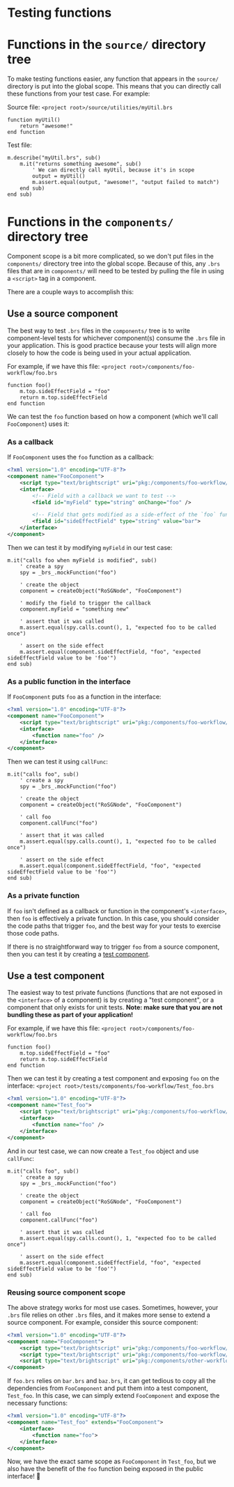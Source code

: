 # Testing functions

# Functions in the `source/` directory tree

To make testing functions easier, any function that appears in the `source/` directory is put into the global scope. This means that you can directly call these functions from your test case. For example:

Source file: `<project root>/source/utilities/myUtil.brs`
```brightscript
function myUtil()
    return "awesome!"
end function
```

Test file:
```brightscript
m.describe("myUtil.brs", sub()
    m.it("returns something awesome", sub()
        ' We can directly call myUtil, because it's in scope
        output = myUtil()
        m.assert.equal(output, "awesome!", "output failed to match")
    end sub)
end sub)
```

# Functions in the `components/` directory tree

Component scope is a bit more complicated, so we don't put files in the `components/` directory tree into the global scope. Because of this, any `.brs` files that are in `components/` will need to be tested by pulling the file in using a `<script>` tag in a component.

There are a couple ways to accomplish this:

## Use a source component

The best way to test `.brs` files in the `components/` tree is to write component-level tests for whichever component(s) consume the `.brs` file in your application. This is good practice because your tests will align more closely to how the code is being used in your actual application.

For example, if we have this file: `<project root>/components/foo-workflow/foo.brs`
```brightscript
function foo()
    m.top.sideEffectField = "foo"
    return m.top.sideEffectField
end function
```

We can test the `foo` function based on how a component (which we'll call `FooComponent`) uses it:

### As a callback

If `FooComponent` uses the `foo` function as a callback:
```xml
<?xml version="1.0" encoding="UTF-8"?>
<component name="FooComponent">
    <script type="text/brightscript" uri="pkg:/components/foo-workflow/foo.brs" />
    <interface>
        <!-- Field with a callback we want to test -->
        <field id="myField" type="string" onChange="foo" />

        <!-- Field that gets modified as a side-effect of the `foo` function -->
        <field id="sideEffectField" type="string" value="bar">
    </interface>
</component>
```

Then we can test it by modifying `myField` in our test case:
```brightscript
m.it("calls foo when myField is modified", sub()
    ' create a spy
    spy = _brs_.mockFunction("foo")

    ' create the object
    component = createObject("RoSGNode", "FooComponent")

    ' modify the field to trigger the callback
    component.myField = "something new"

    ' assert that it was called
    m.assert.equal(spy.calls.count(), 1, "expected foo to be called once")

    ' assert on the side effect
    m.assert.equal(component.sideEffectField, "foo", "expected sideEffectField value to be 'foo'")
end sub)
```

### As a public function in the interface

If `FooComponent` puts `foo` as a function in the interface:
```xml
<?xml version="1.0" encoding="UTF-8"?>
<component name="FooComponent">
    <script type="text/brightscript" uri="pkg:/components/foo-workflow/foo.brs" />
    <interface>
        <function name="foo" />
    </interface>
</component>
```

Then we can test it using `callFunc`:
```brightscript
m.it("calls foo", sub()
    ' create a spy
    spy = _brs_.mockFunction("foo")

    ' create the object
    component = createObject("RoSGNode", "FooComponent")

    ' call foo
    component.callFunc("foo")

    ' assert that it was called
    m.assert.equal(spy.calls.count(), 1, "expected foo to be called once")

    ' assert on the side effect
    m.assert.equal(component.sideEffectField, "foo", "expected sideEffectField value to be 'foo'")
end sub)
```

### As a private function

If `foo` isn't defined as a callback or function in the component's `<interface>`, then `foo` is effectively a private function. In this case, you should consider the code paths that trigger `foo`, and the best way for your tests to exercise those code paths.

If there is no straightforward way to trigger `foo` from a source component, then you can test it by creating a [test component](#use-a-test-component).

## Use a test component

The easiest way to test private functions (functions that are not exposed in the `<interface>` of a component) is by creating a "test component", or a component that only exists for unit tests. **Note: make sure that you are not bundling these as part of your application!**

For example, if we have this file: `<project root>/components/foo-workflow/foo.brs`
```brightscript
function foo()
    m.top.sideEffectField = "foo"
    return m.top.sideEffectField
end function
```

Then we can test it by creating a test component and exposing `foo` on the interface: `<project root>/tests/components/foo-workflow/Test_foo.brs`
```xml
<?xml version="1.0" encoding="UTF-8"?>
<component name="Test_foo">
    <script type="text/brightscript" uri="pkg:/components/foo-workflow/foo.brs" />
    <interface>
        <function name="foo" />
    </interface>
</component>
```

And in our test case, we can now create a `Test_foo` object and use `callFunc`:
```brightscript
m.it("calls foo", sub()
    ' create a spy
    spy = _brs_.mockFunction("foo")

    ' create the object
    component = createObject("RoSGNode", "FooComponent")

    ' call foo
    component.callFunc("foo")

    ' assert that it was called
    m.assert.equal(spy.calls.count(), 1, "expected foo to be called once")

    ' assert on the side effect
    m.assert.equal(component.sideEffectField, "foo", "expected sideEffectField value to be 'foo'")
end sub)
```

### Reusing source component scope

The above strategy works for most use cases. Sometimes, however, your `.brs` file relies on other `.brs` files, and it makes more sense to extend a source component. For example, consider this source component:

```xml
<?xml version="1.0" encoding="UTF-8"?>
<component name="FooComponent">
    <script type="text/brightscript" uri="pkg:/components/foo-workflow/foo.brs" />
    <script type="text/brightscript" uri="pkg:/components/foo-workflow/bar.brs" />
    <script type="text/brightscript" uri="pkg:/components/other-workflow/baz.brs" />
</component>
```

If `foo.brs` relies on `bar.brs` and `baz.brs`, it can get tedious to copy all the dependencies from `FooComponent` and put them into a test component, `Test_foo`. In this case, we can simply extend `FooComponent` and expose the necessary functions:

```xml
<?xml version="1.0" encoding="UTF-8"?>
<component name="Test_foo" extends="FooComponent">
    <interface>
        <function name="foo">
    </interface>
</component>
```

Now, we have the exact same scope as `FooComponent` in `Test_foo`, but we also have the benefit of the `foo` function being exposed in the public interface! :tada:
